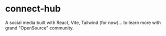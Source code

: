 # connect-hub
A social media built with React, Vite, Tailwind (for now)... to learn more with grand "OpenSource"  community. 
